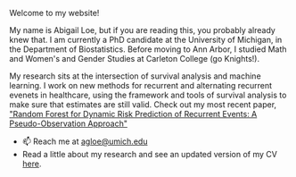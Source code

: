 Welcome to my website! 

My name is Abigail Loe, but if you are reading this, you probably already knew that. I am currently a PhD candidate at the University of Michigan, in the Department of Biostatistics. Before moving to Ann Arbor, I studied Math and Women's and Gender Studies at Carleton College (go Knights!).

My research sits at the intersection of survival analysis and machine learning. I work on new methods for recurrent and alternating recurrent evenets in healthcare, using the framework and tools of survival analysis to make sure that estimates are still valid. Check out my most recent paper, ["Random Forest for Dynamic Risk Prediction of Recurrent Events: A Pseudo-Observation Approach"](https://doi.org/10.1093/biostatistics/kxaf007)

- 📫 Reach me at agloe@umich.edu
- Read a little about my research and see an updated version of my CV [here](Research.md).

<!---
AbigailLoe/AbigailLoe is a ✨ special ✨ repository because its `README.md` (this file) appears on your GitHub profile.
You can click the Preview link to take a look at your changes.
--->
